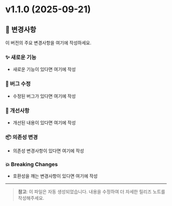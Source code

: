# v1.1.0 (2025-09-21)

## 📝 변경사항

이 버전의 주요 변경사항을 여기에 작성하세요.

### ✨ 새로운 기능

- 새로운 기능이 있다면 여기에 작성

### 🐛 버그 수정

- 수정된 버그가 있다면 여기에 작성

### 🔧 개선사항

- 개선된 내용이 있다면 여기에 작성

### 📦 의존성 변경

- 의존성 변경사항이 있다면 여기에 작성

### 💥 Breaking Changes

- 호환성을 깨는 변경사항이 있다면 여기에 작성

---

> **참고**: 이 파일은 자동 생성되었습니다. 내용을 수정하여 더 자세한 릴리즈 노트를 작성해주세요.
